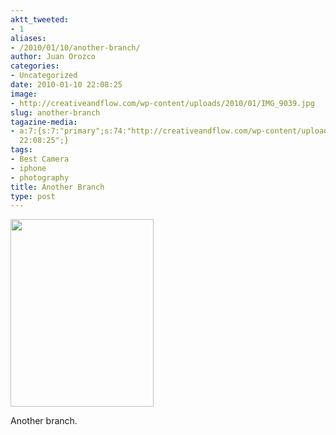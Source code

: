 ```yaml
---
aktt_tweeted:
- 1
aliases:
- /2010/01/10/another-branch/
author: Juan Orozco
categories:
- Uncategorized
date: 2010-01-10 22:08:25
image:
- http://creativeandflow.com/wp-content/uploads/2010/01/IMG_9039.jpg
slug: another-branch
tagazine-media:
- a:7:{s:7:"primary";s:74:"http://creativeandflow.com/wp-content/uploads/2010/01/IMG_9039-229x300.jpg";s:6:"images";a:1:{s:74:"http://creativeandflow.com/wp-content/uploads/2010/01/IMG_9039-229x300.jpg";a:6:{s:8:"file_url";s:74:"http://creativeandflow.com/wp-content/uploads/2010/01/IMG_9039-229x300.jpg";s:5:"width";s:3:"229";s:6:"height";s:3:"300";s:4:"type";s:5:"image";s:4:"area";s:5:"68700";s:9:"file_path";s:0:"";}}s:6:"videos";a:0:{}s:11:"image_count";s:1:"1";s:6:"author";s:7:"8033531";s:7:"blog_id";s:8:"17975075";s:9:"mod_stamp";s:19:"2010-01-10
  22:08:25";}
tags:
- Best Camera
- iphone
- photography
title: Another Branch
type: post
---
```


[<img class="alignnone size-medium wp-image-1915" title="IMG_9039" src="https://i0.wp.com/creativeandflow.com/wp-content/uploads/2010/01/IMG_9039-229x300.jpg?resize=229%2C300" alt="" width="229" height="300" data-recalc-dims="1" />][1]

Another branch.

[1]: https://i0.wp.com/creativeandflow.com/wp-content/uploads/2010/01/IMG_9039.jpg